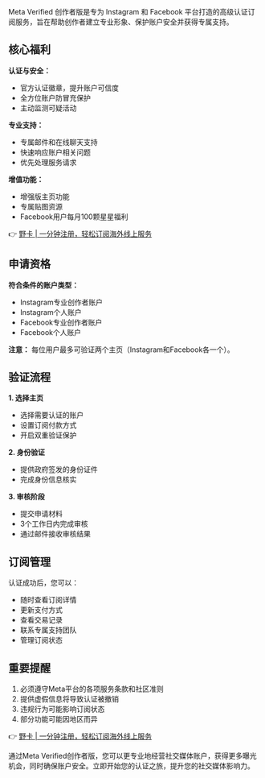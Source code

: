 Meta Verified 创作者版是专为 Instagram 和 Facebook 平台打造的高级认证订阅服务，旨在帮助创作者建立专业形象、保护账户安全并获得专属支持。

## 核心福利

**认证与安全：**
- 官方认证徽章，提升账户可信度
- 全方位账户防冒充保护
- 主动监测可疑活动

**专业支持：**
- 专属邮件和在线聊天支持
- 快速响应账户相关问题
- 优先处理服务请求

**增值功能：**
- 增强版主页功能
- 专属贴图资源
- Facebook用户每月100颗星星福利

👉 [野卡 | 一分钟注册，轻松订阅海外线上服务](https://bit.ly/bewildcard)

## 申请资格

**符合条件的账户类型：**
- Instagram专业创作者账户
- Instagram个人账户
- Facebook专业创作者账户
- Facebook个人账户

**注意：** 每位用户最多可验证两个主页（Instagram和Facebook各一个）。

## 验证流程

**1. 选择主页**
- 选择需要认证的账户
- 设置订阅付款方式
- 开启双重验证保护

**2. 身份验证**
- 提供政府签发的身份证件
- 完成身份信息核实

**3. 审核阶段**
- 提交申请材料
- 3个工作日内完成审核
- 通过邮件接收审核结果

## 订阅管理

认证成功后，您可以：
- 随时查看订阅详情
- 更新支付方式
- 查看交易记录
- 联系专属支持团队
- 管理订阅状态

## 重要提醒

1. 必须遵守Meta平台的各项服务条款和社区准则
2. 提供虚假信息将导致认证被撤销
3. 违规行为可能影响订阅状态
4. 部分功能可能因地区而异

👉 [野卡 | 一分钟注册，轻松订阅海外线上服务](https://bit.ly/bewildcard)

通过Meta Verified创作者版，您可以更专业地经营社交媒体账户，获得更多曝光机会，同时确保账户安全。立即开始您的认证之旅，提升您的社交媒体影响力。